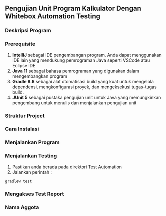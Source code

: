 ## Pengujian Unit Program Kalkulator Dengan Whitebox Automation Testing ##

### Deskripsi Program ###

### Prerequisite ###
1. **IntelliJ** sebagai IDE pengembangan program. Anda dapat menggunakan IDE lain yang mendukung pemrograman Java seperti VSCode atau Eclipse IDE
2. **Java 11** sebagai bahasa pemrograman yang digunakan dalam mengembangkan program
3. **Gradle 8.6** sebagai alat otomatisasi build yang kuat untuk mengelola dependensi, mengkonfigurasi proyek, dan mengeksekusi tugas-tugas build. 
4. **JUnit 5** sebagai pustaka pengujian unit untuk Java yang memungkinkan pengembang untuk menulis dan menjalankan pengujian unit

### Struktur Project ###

### Cara Instalasi ###

### Menjalankan Program ###

### Menjalankan Testing ###
1. Pastikan anda berada pada direktori Test Automation
2. Jalankan perintah :
```
gradlew test
```

### Mengakses Test Report ###

### Nama Aggota ###
